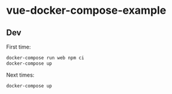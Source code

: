 # vue-docker-compose-example

## Dev

First time:

```bash
docker-compose run web npm ci
docker-compose up
```

Next times:

```bash
docker-compose up
```
